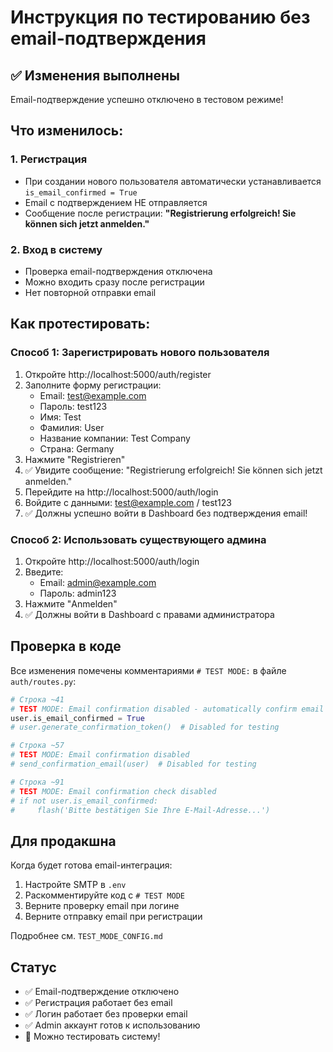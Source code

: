 # Инструкция по тестированию без email-подтверждения

## ✅ Изменения выполнены

Email-подтверждение успешно отключено в тестовом режиме!

## Что изменилось:

### 1. Регистрация
- При создании нового пользователя автоматически устанавливается `is_email_confirmed = True`
- Email с подтверждением НЕ отправляется
- Сообщение после регистрации: **"Registrierung erfolgreich! Sie können sich jetzt anmelden."**

### 2. Вход в систему
- Проверка email-подтверждения отключена
- Можно входить сразу после регистрации
- Нет повторной отправки email

## Как протестировать:

### Способ 1: Зарегистрировать нового пользователя

1. Откройте http://localhost:5000/auth/register
2. Заполните форму регистрации:
   - Email: test@example.com
   - Пароль: test123
   - Имя: Test
   - Фамилия: User
   - Название компании: Test Company
   - Страна: Germany
3. Нажмите "Registrieren"
4. ✅ Увидите сообщение: "Registrierung erfolgreich! Sie können sich jetzt anmelden."
5. Перейдите на http://localhost:5000/auth/login
6. Войдите с данными: test@example.com / test123
7. ✅ Должны успешно войти в Dashboard без подтверждения email!

### Способ 2: Использовать существующего админа

1. Откройте http://localhost:5000/auth/login
2. Введите:
   - Email: admin@example.com
   - Пароль: admin123
3. Нажмите "Anmelden"
4. ✅ Должны войти в Dashboard с правами администратора

## Проверка в коде

Все изменения помечены комментариями `# TEST MODE:` в файле `auth/routes.py`:

```python
# Строка ~41
# TEST MODE: Email confirmation disabled - automatically confirm email
user.is_email_confirmed = True
# user.generate_confirmation_token()  # Disabled for testing

# Строка ~57
# TEST MODE: Email confirmation disabled
# send_confirmation_email(user)  # Disabled for testing

# Строка ~91
# TEST MODE: Email confirmation check disabled
# if not user.is_email_confirmed:
#     flash('Bitte bestätigen Sie Ihre E-Mail-Adresse...')
```

## Для продакшна

Когда будет готова email-интеграция:
1. Настройте SMTP в `.env`
2. Раскомментируйте код с `# TEST MODE`
3. Верните проверку email при логине
4. Верните отправку email при регистрации

Подробнее см. `TEST_MODE_CONFIG.md`

## Статус

- ✅ Email-подтверждение отключено
- ✅ Регистрация работает без email
- ✅ Логин работает без проверки email
- ✅ Admin аккаунт готов к использованию
- 🚀 Можно тестировать систему!
